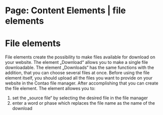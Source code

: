 Page: Content Elements | file elements
===========

# File elements

File elements create the possibility to make files available for download on your website. The element „Download“ allows you to make a single file downloadable. The element „Downloads“ has the same functions with the addition, that you can choose several files at once.
Before using the file element itself, you should upload all the files you want to provide on your website in the Contao file manager. After accomplishing that you can create the file element. The element allowes you to:

1. set the „source file“ by selecting the desired file in the file manager
2. enter a word or phase which replaces the file name as the name of the download
